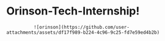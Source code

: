 # Orinson-Tech-Internship!
              ![orinson](https://github.com/user-attachments/assets/df17f989-b224-4c96-9c25-fd7e59ed4b2b)
